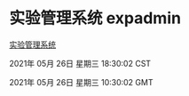 # 实验管理系统 expadmin
[实验管理系统](http://:56808/expadmin-782313d2-e1b1-4ea7-932e-3a55e6a1a4d0/)

2021年 05月 26日 星期三 18:30:02 CST

2021年 05月 26日 星期三 10:30:02 GMT
